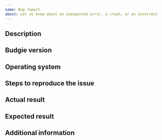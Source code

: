 ```yaml
---
name: Bug report
about: Let us know about an unexpected error, a crash, or an incorrect behavior.
---
```

<!-- Have you searched for similar issues? Before submitting this issue, please check the open issues and ensure that you fill in as much as possible in this template.

If including build failures, or general tool output, please ensure they are
in English, i.e. `LC_ALL=C LANG=C`. If your issue is a Budgie *crash*, include a stack trace. (gdb) -->

## Description
<!-- Description of the issue you encountered -->


## Budgie version
<!-- Version name of Budgie, i.e. Budgie 10.4 OR specific git commit.
To provide the exact version of your Budgie installation, run: budgie-desktop --version -->


## Operating system
<!-- Name and version number of your Operating System, e.g. Solus 4 -->


## Steps to reproduce the issue
<!-- Please add the steps on how to reproduce the issue -->


## Actual result
<!-- Please add screenshots if needed -->


## Expected result


## Additional information
